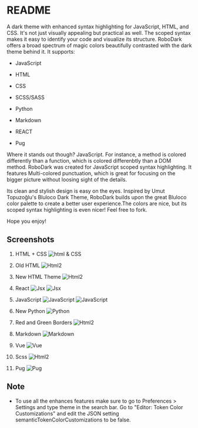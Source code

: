 # README

A dark theme with enhanced syntax highlighting for JavaScript, HTML, and CSS. It's not just visually appealing but practical as well. The scoped syntax makes it easy to identify your code and visualize its structure. RoboDark offers a broad spectrum of magic colors beautifully contrasted with the dark theme behind it. It supports:

- JavaScript

- HTML

- CSS

- SCSS/SASS

- Python

- Markdown

- REACT

- Pug

 Where it stands out though? JavaScript. For instance, a method is colored differently than a function, which is colored differenbtly than a DOM method. RoboDark was created for JavaScript scoped syntax highlighting. It features Multi-colored punctuation, which is great for focusing on the bigger picture without loosing sight of the details.

Its clean and stylish design is easy on the eyes. Inspired by Umut Topuzoğlu's Bluloco Dark Theme, RoboDark builds upon the great Bluloco color palette to create a better user experience.The colors are nice, but its scoped syntax highlighting is even nicer! Feel free to fork.

Hope you enjoy!

## Screenshots

1. HTML + CSS
![html & CSS](https://github.com/cjesq24/RoboDark/raw/master/Screenshots/Robo-html.png)

2. Old HTML
![Html2](https://github.com/cjesq24/RoboDark/raw/master/Screenshots/Robo-html2.png)

3. New HTML Theme
![Html2](https://github.com/cjesq24/RoboDark/raw/master/Screenshots/htmlNew.png)

4. React
![Jsx](https://github.com/cjesq24/RoboDark/raw/master/Screenshots/jsxReact1.png)
![Jsx](https://github.com/cjesq24/RoboDark/raw/master/Screenshots/jsxReact2.png)

5. JavaScript
![JavaScript ](https://github.com/cjesq24/RoboDark/raw/master/Screenshots/js-RoboDark.png)
![JavaScript ](https://github.com/cjesq24/RoboDark/raw/master/Screenshots/jsSS.png)

6. New Python
![Python ](https://github.com/cjesq24/RoboDark/raw/master/Screenshots/Python-2021.png)

7. Red and Green Borders
![Html2](https://github.com/cjesq24/RoboDark/raw/master/Screenshots/border.png)

8. Markdown
![Markdown](https://github.com/cjesq24/RoboDark/raw/master/Screenshots/markdown.png)

9. Vue
![Vue](https://github.com/cjesq24/RoboDark/raw/master/Screenshots/vue.png)

10. Scss
![Html2](https://github.com/cjesq24/RoboDark/raw/master/Screenshots/scsspic.png)

11. Pug
![Pug](https://github.com/cjesq24/RoboDark/raw/master/Screenshots/Screen%20Shot%202020-10-29%20at%2010.39.59%20PM.png)

## Note

- To use all the enhances features make sure to go to Preferences > Settings and type theme in the search bar. Go to  "Editor: Token Color Customizations" and edit the JSON setting semanticTokenColorCustomizations to be false.
